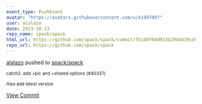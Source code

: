 ```yaml
---
event_type: PushEvent
avatar: "https://avatars.githubusercontent.com/u/4199709?"
user: alalazo
date: 2023-10-13
repo_name: spack/spack
html_url: https://github.com/spack/spack/commit/fb1d0f60d932b29dd419cd964cad076f0b148a93
repo_url: https://github.com/spack/spack
---
```


<a href='https://github.com/alalazo' target='_blank'>alalazo</a> pushed to <a href='https://github.com/spack/spack' target='_blank'>spack/spack</a>

<small>catch2: add +pic and +shared options (#40337)

Also add latest version</small>

<a href='https://github.com/spack/spack/commit/fb1d0f60d932b29dd419cd964cad076f0b148a93' target='_blank'>View Commit</a>